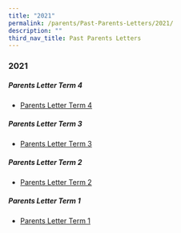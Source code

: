 ```yaml
---
title: "2021"
permalink: /parents/Past-Parents-Letters/2021/
description: ""
third_nav_title: Past Parents Letters
---
```

### 2021

##### Parents Letter Term 4
* [Parents Letter Term 4](/files/LTP-Term-4-Issue-1.pdf)

##### Parents Letter Term 3
* [Parents Letter Term 3](/files/LTP-Term-3-Issue-1-final.pdf)

##### Parents Letter Term 2
* [Parents Letter Term 2](/files/LTP-Term-2-Issue-1-final.pdf)

##### Parents Letter Term 1
* [Parents Letter Term 1](/files/LTP-Term-1-Issue-3-final.pdf)